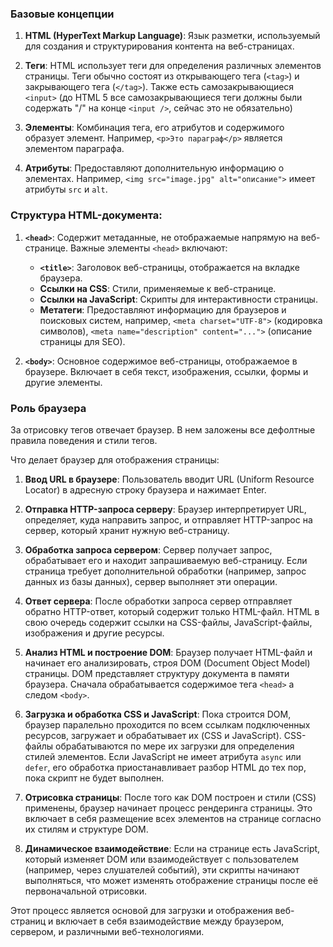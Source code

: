 ### Базовые концепции
1. **HTML (HyperText Markup Language)**: Язык разметки, используемый для создания и структурирования контента на веб-страницах.

2. **Теги**: HTML использует теги для определения различных элементов страницы. Теги обычно состоят из открывающего тега (`<tag>`) и закрывающего тега (`</tag>`).
Также есть самозакрывающиеся `<input>` (до HTML 5 все самозакрывающиеся теги должны были содержать "/" на конце `<input />`, сейчас это не обязательно)
3. **Элементы**: Комбинация тега, его атрибутов и содержимого образует элемент. Например, `<p>Это параграф</p>` является элементом параграфа.

4. **Атрибуты**: Предоставляют дополнительную информацию о элементах. Например, `<img src="image.jpg" alt="описание">` имеет атрибуты `src` и `alt`.

### Структура HTML-документа:

1. **`<head>`**: Содержит метаданные, не отображаемые напрямую на веб-странице. Важные элементы `<head>` включают:

   - **`<title>`**: Заголовок веб-страницы, отображается на вкладке браузера.
   - **Ссылки на CSS**: Стили, применяемые к веб-странице.
   - **Ссылки на JavaScript**: Скрипты для интерактивности страницы.
   - **Метатеги**: Предоставляют информацию для браузеров и поисковых систем, например, `<meta charset="UTF-8">` (кодировка символов), `<meta name="description" content="...">` (описание страницы для SEO).

2. **`<body>`**: Основное содержимое веб-страницы, отображаемое в браузере. Включает в себя текст, изображения, ссылки, формы и другие элементы.



### Роль браузера
За отрисовку тегов отвечает браузер. В нем заложены все дефолтные правила поведения и стили тегов.

Что делает браузер для отображения страницы:

1. **Ввод URL в браузере**: Пользователь вводит URL (Uniform Resource Locator) в адресную строку браузера и нажимает Enter.

2. **Отправка HTTP-запроса серверу**: Браузер интерпретирует URL, определяет, куда направить запрос, и отправляет HTTP-запрос на сервер, который хранит нужную веб-страницу.

3. **Обработка запроса сервером**: Сервер получает запрос, обрабатывает его и находит запрашиваемую веб-страницу. Если страница требует дополнительной обработки (например, запрос данных из базы данных), сервер выполняет эти операции.

4. **Ответ сервера**: После обработки запроса сервер отправляет обратно HTTP-ответ, который содержит только HTML-файл. HTML в свою очередь содержит ссылки на CSS-файлы, JavaScript-файлы, изображения и другие ресурсы.

5. **Анализ HTML и построение DOM**: Браузер получает HTML-файл и начинает его анализировать, строя DOM (Document Object Model) страницы. DOM представляет структуру документа в памяти браузера. Сначала обрабатывается содержимое тега `<head>` а следом `<body>`.

6. **Загрузка и обработка CSS и JavaScript**: Пока строится DOM, браузер паралельно проходится по всем ссылкам подключенных ресурсов, загружает и обрабатывает их (CSS и JavaScript).
CSS-файлы обрабатываются по мере их загрузки для определения стилей элементов. Если JavaScript не имеет атрибута `async` или `defer`, его обработка приостанавливает разбор HTML до тех пор, пока скрипт не будет выполнен.

7. **Отрисовка страницы**: После того как DOM построен и стили (CSS) применены, браузер начинает процесс рендеринга страницы. Это включает в себя размещение всех элементов на странице согласно их стилям и структуре DOM.

8. **Динамическое взаимодействие**: Если на странице есть JavaScript, который изменяет DOM или взаимодействует с пользователем (например, через слушателей событий), эти скрипты начинают выполняться, что может изменять отображение страницы после её первоначальной отрисовки.

Этот процесс является основой для загрузки и отображения веб-страниц и включает в себя взаимодействие между браузером, сервером, и различными веб-технологиями.

###